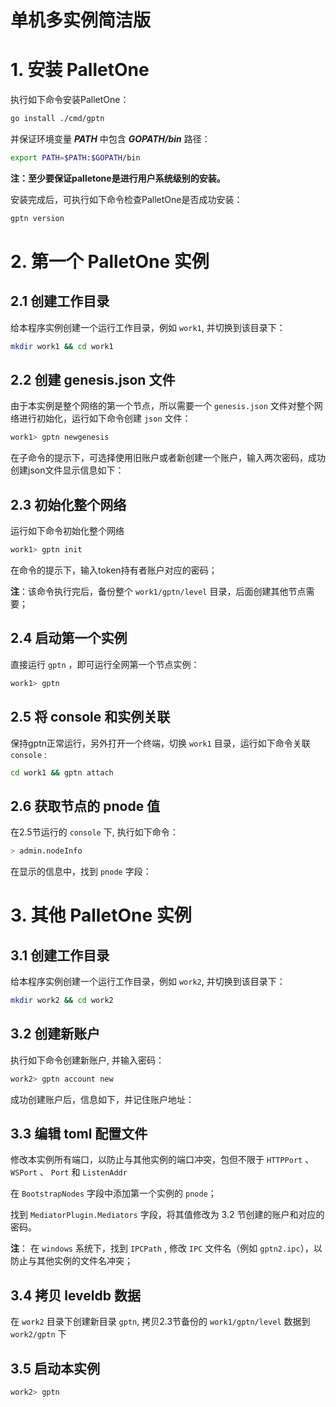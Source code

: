 # **单机多实例简洁版**

# 1. 安装 PalletOne

执行如下命令安装PalletOne：

```bash
go install ./cmd/gptn
```

并保证环境变量 ***PATH*** 中包含 ***GOPATH/bin*** 路径：

```bash
export PATH=$PATH:$GOPATH/bin
```

**注：至少要保证palletone是进行用户系统级别的安装。**

安装完成后，可执行如下命令检查PalletOne是否成功安装：

```bash
gptn version
```

# 2. 第一个 PalletOne 实例

## 2.1 创建工作目录

给本程序实例创建一个运行工作目录，例如 `work1`, 并切换到该目录下：

```bash
mkdir work1 && cd work1
```

## 2.2 创建 genesis.json 文件

由于本实例是整个网络的第一个节点，所以需要一个 `genesis.json` 文件对整个网络进行初始化，运行如下命令创建 `json` 文件：

```bash
work1> gptn newgenesis
```

在子命令的提示下，可选择使用旧账户或者新创建一个账户，输入两次密码，成功创建json文件显示信息如下：



## 2.3 初始化整个网络

运行如下命令初始化整个网络

```bash
work1> gptn init
```

在命令的提示下，输入token持有者账户对应的密码；

**注**：该命令执行完后，备份整个 `work1/gptn/level` 目录，后面创建其他节点需要；

## 2.4 启动第一个实例

直接运行 `gptn` ，即可运行全网第一个节点实例：

```bash
work1> gptn
```

## 2.5 将 console 和实例关联

保持gptn正常运行，另外打开一个终端，切换 `work1` 目录，运行如下命令关联 `console` :

```bash
cd work1 && gptn attach
```

## 2.6 获取节点的 pnode 值

在2.5节运行的 `console` 下, 执行如下命令：

```bash
> admin.nodeInfo
```

在显示的信息中，找到 `pnode` 字段：


# 3. 其他 PalletOne 实例

## 3.1 创建工作目录

给本程序实例创建一个运行工作目录，例如 `work2`, 并切换到该目录下：

```bash
mkdir work2 && cd work2
```

## 3.2 创建新账户

执行如下命令创建新账户, 并输入密码：

```bash
work2> gptn account new
```

成功创建账户后，信息如下，并记住账户地址：

## 3.3 编辑 toml 配置文件

修改本实例所有端口，以防止与其他实例的端口冲突，包但不限于 `HTTPPort` 、 `WSPort` 、 `Port` 和 `ListenAddr` 

在 `BootstrapNodes` 字段中添加第一个实例的 `pnode`；

找到 `MediatorPlugin.Mediators` 字段，将其值修改为 3.2 节创建的账户和对应的密码。

**注**： 在 `windows` 系统下，找到 `IPCPath` , 修改 `IPC` 文件名（例如 `gptn2.ipc`），以防止与其他实例的文件名冲突；

## 3.4 拷贝 leveldb 数据

在 `work2` 目录下创建新目录 `gptn`, 拷贝2.3节备份的 `work1/gptn/level` 数据到 `work2/gptn` 下

## 3.5 启动本实例

```bash
work2> gptn
```
